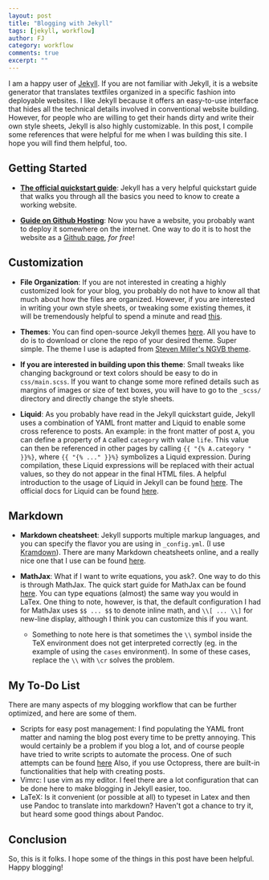 ```yaml
---
layout: post
title: "Blogging with Jekyll"
tags: [jekyll, workflow]
author: FJ
category: workflow
comments: true
excerpt: ""
---
```


I am a happy user of [Jekyll](https://jekyllrb.com/). If you are not familiar
with Jekyll, it is a website generator that translates textfiles organized in a
specific fashion into deployable websites. I like Jekyll because it offers an
easy-to-use interface that hides all the technical details involved in
conventional website building.  However, for people who are willing to get
their hands dirty and write their own style sheets, Jekyll is also highly
customizable.  In this post, I compile some references that were helpful for me
when I was building this site. I hope you will find them helpful, too.

## Getting Started
- **[The official quickstart guide](https://jekyllrb.com/docs/)**: Jekyll has a
    very helpful quickstart guide that walks you through all the basics you need to
    know to create a working website.

- **[Guide on Github Hosting](https://jekyllrb.com/docs/github-pages/)**: Now you
    have a website, you probably want to deploy it somewhere on the internet.
    One way to do it is to host the website as a [Github
    page](https://help.github.com/articles/what-is-github-pages/), *for free*!

## Customization
- **File Organization**: If you are not interested in creating a highly
    customized look for your blog, you probably do not have to know all that
    much about how the files are organized. However, if you are interested in
    writing your own style sheets, or tweaking some existing themes, it will be
    tremendously helpful to spend a minute and read
    [this](https://jekyllrb.com/docs/structure/).

- **Themes**: You can find open-source Jekyll themes
    [here](http://jekyllthemes.org/). All you have to do is to download or
    clone the repo of your desired theme. Super simple. The theme I use is
    adapted from [Steven Miller's NGVB
    theme](https://github.com/svmiller/steve-ngvb-jekyll-template).

- **If you are interested in building upon this theme**: Small tweaks like
    changing background or text colors should be easy to do in `css/main.scss`.
    If you want to change some more refined details such as margins of images
    or size of text boxes, you will have to go to the `_scss/` directory and
    directly change the style sheets.

- **Liquid**: As you probably have read in the Jekyll quickstart
    guide, Jekyll uses a combination of YAML front matter and Liquid to enable
    some cross reference to posts. An example: in the front matter of post `A`,
    you can define a property of `A` called `category` with value `life`. This
    value can then be referenced in other pages by calling `{{ "{% A.category "
    }}%}`, where `{{ "{% ..." }}%}` symbolizes a Liquid expression. During
    compilation, these Liquid expressions will be replaced with their actual
    values, so they do not appear in the final HTML files. A helpful
    introduction to the usage of Liquid in Jekyll can be found
    [here](https://blog.webjeda.com/jekyll-liquid/). The official docs for
    Liquid can be found
    [here](https://shopify.github.io/liquid/basics/introduction/).

## Markdown
- **Markdown cheatsheet**: Jekyll supports multiple markup languages, and you
    can specify the flavor you are using in `_config.yml`. (I use
    [Kramdown](https://kramdown.gettalong.org/)). There are many Markdown
    cheatsheets online, and a really nice one that I use can be found
    [here](https://github.com/adam-p/markdown-here/wiki/Markdown-Cheatsheet).

- **MathJax**: What if I want to write equations, you ask?. One way to
    do this is through MathJax. The quick start guide for MathJax can be found
    [here](https://www.mathjax.org/#gettingstarted). You can
    type equations (almost) the same way you would in LaTex. One thing to note,
    however, is that, the default configuration I had for MathJax uses `$$
    ... $$` to denote inline math, and `\\[ ... \\]` for new-line display,
    although I think you can customize this if you want.
    * Something to note here is that sometimes the `\\` symbol inside the TeX
      environment does not get interpreted correctly (eg. in the example of
      using the `cases` environment). In some of these cases, replace the `\\`
      with `\cr` solves the problem.

## My To-Do List
There are many aspects of my blogging workflow that can be further optimized,
and here are some of them.
- Scripts for easy post management: I find populating the YAML front matter and
    naming the blog post every time to be pretty annoying. This would certainly
    be a problem if you blog a lot, and of course people have tried to write
    scripts to automate the process. One of such attempts can be found
    [here](http://joshuasoileau.com/articles/2016/06/08/how-to-implement-a-bash-script-to-create-new-posts-in-jekyll.html)
    Also, if you use Octopress, there are built-in functionalities that help
    with creating posts.
- Vimrc: I use vim as my editor. I feel there are a lot configuration that can
    be done here to make blogging in Jekyll easier, too.
- LaTeX: Is it convenient (or possible at all) to typeset in Latex and then use
    Pandoc to translate into markdown? Haven't got a chance to try it, but
    heard some good things about Pandoc.

## Conclusion
So, this is it folks. I hope some of the things in this post have been helpful.
Happy blogging!
